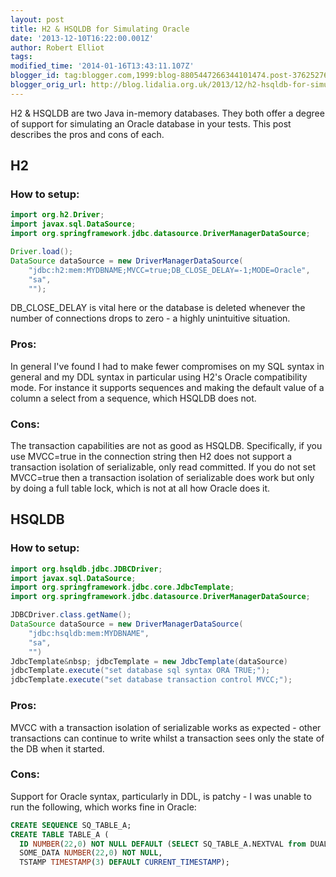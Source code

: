 ```yaml
---
layout: post
title: H2 & HSQLDB for Simulating Oracle
date: '2013-12-10T16:22:00.001Z'
author: Robert Elliot
tags: 
modified_time: '2014-01-16T13:43:11.107Z'
blogger_id: tag:blogger.com,1999:blog-8805447266344101474.post-3762527646654832426
blogger_orig_url: http://blog.lidalia.org.uk/2013/12/h2-hsqldb-for-simulating-oracle.html
---
```


H2 &amp; HSQLDB are two Java in-memory databases. They both offer a degree of support for simulating an Oracle database in your tests. This post describes the pros and cons of each.

## H2
### How to setup:

```java
import org.h2.Driver;
import javax.sql.DataSource;
import org.springframework.jdbc.datasource.DriverManagerDataSource;

Driver.load();
DataSource dataSource = new DriverManagerDataSource(
    "jdbc:h2:mem:MYDBNAME;MVCC=true;DB_CLOSE_DELAY=-1;MODE=Oracle",
    "sa",
    "");

```

DB_CLOSE_DELAY is vital here or the database is deleted whenever the number of connections drops to zero - a highly unintuitive situation.

### Pros:
In general I've found I had to make fewer compromises on my SQL syntax in general and my DDL syntax in particular using H2's Oracle compatibility mode. For instance it supports sequences and making the default value of a column a select from a sequence, which HSQLDB does not.

### Cons:
The transaction capabilities are not as good as HSQLDB. Specifically, if you use MVCC=true in the connection string then H2 does not support a transaction isolation of serializable, only read committed. If you do not set MVCC=true then a transaction isolation of serializable does work but only by doing a full table lock, which is not at all how Oracle does it.

## HSQLDB
### How to setup:
```java
import org.hsqldb.jdbc.JDBCDriver;
import javax.sql.DataSource;
import org.springframework.jdbc.core.JdbcTemplate;
import org.springframework.jdbc.datasource.DriverManagerDataSource;

JDBCDriver.class.getName();
DataSource dataSource = new DriverManagerDataSource(
    "jdbc:hsqldb:mem:MYDBNAME",
    "sa",
    "")
JdbcTemplate&nbsp; jdbcTemplate = new JdbcTemplate(dataSource)
jdbcTemplate.execute("set database sql syntax ORA TRUE;");
jdbcTemplate.execute("set database transaction control MVCC;");

```


### Pros:
MVCC with a transaction isolation of serializable works as expected - other transactions can continue to write whilst a transaction sees only the state of the DB when it started.

### Cons:
Support for Oracle syntax, particularly in DDL, is patchy - I was unable to run the following, which works fine in Oracle:
```sql
CREATE SEQUENCE SQ_TABLE_A;
CREATE TABLE TABLE_A (
  ID NUMBER(22,0) NOT NULL DEFAULT (SELECT SQ_TABLE_A.NEXTVAL from DUAL),
  SOME_DATA NUMBER(22,0) NOT NULL,
  TSTAMP TIMESTAMP(3) DEFAULT CURRENT_TIMESTAMP);

```

